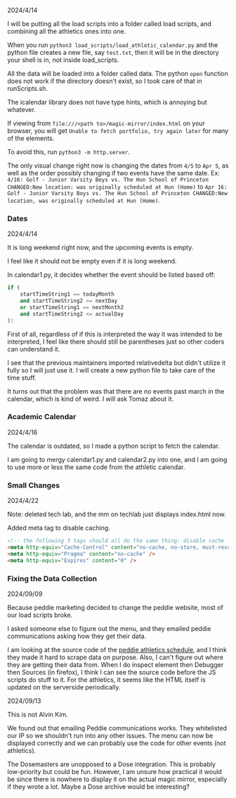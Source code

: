2024/4/14

I will be putting all the load scripts into a folder called load scripts, and combining all the athletics ones into one.

When you run `python3 load_scripts/load_athletic_calendar.py` and the python file creates a new file, say `test.txt`, then it will be in the directory your shell is in, not inside load_scripts.

All the data will be loaded into a folder called data.
The python `open` function does not work if the directory doesn't exist, so I took care of that in runScripts.sh.

The icalendar library does not have type hints, which is annoying but whatever.

If viewing from `file:///<path to>/magic-mirror/index.html` on your browser, you will get `Unable to fetch portfolio, try again later` for many of the elements.

To avoid this, run `python3 -m http.server`.

The only visual change right now is changing the dates from `4/5` to `Apr 5`, as well as the order possibly changing if two events have the same date.
Ex: `4/16: Golf - Junior Varsity Boys vs. The Hun School of Princeton CHANGED:New location: was originally scheduled at Hun (Home)` to `Apr 16: Golf - Junior Varsity Boys vs. The Hun School of Princeton CHANGED:New location, was originally scheduled at Hun (Home)`.

### Dates

2024/4/14


It is long weekend right now, and the upcoming events is empty.

I feel like it should not be empty even if it is long weekend.

In calendar1.py, it decides whether the event should be listed based off:
``` python
if (
    startTimeString1 == todayMonth
    and startTimeString2 >= nextDay
    or startTimeString1 == nextMonth2
    and startTimeString2 <= actualDay
):
```
First of all, regardless of if this is interpreted the way it was intended to be interpreted, I feel like there should still be parentheses just so other coders can understand it.

I see that the previous maintainers imported relativedelta but didn't utilize it fully so I will just use it.
I will create a new python file to take care of the time stuff.

It turns out that the problem was that there are no events past march in the calendar, which is kind of weird. I will ask Tomaz about it.

### Academic Calendar

2024/4/16

The calendar is outdated, so I made a python script to fetch the calendar.

I am going to mergy calendar1.py and calendar2.py into one, and I am going to use more or less the same code from the athletic calendar.

### Small Changes

2024/4/22

Note: deleted tech lab, and the mm on techlab just displays index.html now.

Added meta tag to disable caching.

```html
<!-- the following 3 tags should all do the same thing: disable cache -->
<meta http-equiv="Cache-Control" content="no-cache, no-store, must-revalidate" />
<meta http-equiv="Pragma" content="no-cache" />
<meta http-equiv="Expires" content="0" />
```

### Fixing the Data Collection

2024/09/09

Because peddie marketing decided to change the peddie website, most of our load scripts broke.

I asked someone else to figure out the menu, and they emailed peddie communications asking how they get their data.

I am looking at the source code of the [peddie athletics schedule](peddie.org/peddie-education/athletics-schedule), and I think they made it hard to scrape data on purpose.
Also, I can't figure out where they are getting their data from.
When I do inspect element then Debugger then Sources (in firefox), I think I can see the source code before the JS scripts do stuff to it.
For the athletics, it seems like the HTML itself is updated on the serverside periodically.

2024/09/13

This is not Alvin Kim.

We found out that emailing Peddie communications works. They whitelisted our IP so we shouldn't run into any other issues. The menu can now be displayed correctly and we can probably use the code for other events (not athletics).

The Dosemasters are unopposed to a Dose integration. This is probably low-priority but could be fun. However, I am unsure how practical it would be since there is nowhere to display it on the actual magic mirror, especially if they wrote a lot. Maybe a Dose archive would be interesting?
